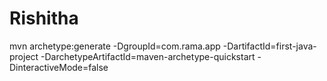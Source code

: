 # Rishitha
mvn archetype:generate -DgroupId=com.rama.app -DartifactId=first-java-project -DarchetypeArtifactId=maven-archetype-quickstart -DinteractiveMode=false
